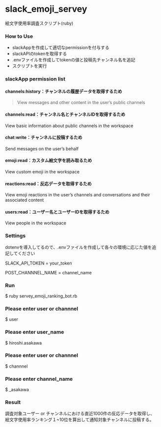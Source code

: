 # slack_emoji_servey
絵文字使用率調査スクリプト(ruby)

### How to Use
- slackAppを作成して適切なpermissionを付与する
- slackAPIのtokenを取得する
- .envファイルを作成してtokenの値と投稿先チャンネル名を追記
- スクリプトを実行

### slackApp permission list
#### channels:history：チャンネルの履歴データを取得するため
> View messages and other content in the user’s public channels

#### channels:read：チャンネル名とチャンネルIDを取得するため
View basic information about public channels in the workspace

#### chat:write：チャンネルに投稿するため
Send messages on the user’s behalf

#### emoji:read：カスタム絵文字を読み取るため
View custom emoji in the workspace

#### reactions:read：反応データを取得するため
View emoji reactions in the user’s channels and conversations and their associated content

#### users:read：ユーザー名とユーザーIDを取得するため
View people in the workspace

### Settings
dotenvを導入してるので、.envファイルを作成して各々の環境に応じた値を追記してください

SLACK_API_TOKEN = your_token

POST_CHANNNEL_NAME = channel_name

### Run
$ ruby servey_emoji_ranking_bot.rb

### Please enter user or channnel
$ user

### Please enter user_name
$ hiroshi.asakawa

### Please enter user or channnel
$ channnel

### Please enter channel_name
$ _asakawa

### Result
調査対象ユーザー or チャンネルにおける直近1000件の反応データを取得し、
絵文字使用率ランキング１~10位を算出して通知対象チャンネルに投稿する。



